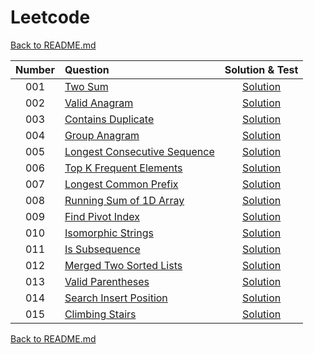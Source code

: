 # Leetcode

[Back to README.md](/README.md)

| Number | Question | Solution & Test | 
|:---:|:---|:---:|
| 001 | [Two Sum](https://leetcode.com/problems/two-sum/) | [Solution](./solutions/001-two-sum.test.js) |
| 002 | [Valid Anagram](https://leetcode.com/problems/valid-anagram/) | [Solution](./solutions/002-valid-anagram.test.js) |
| 003 | [Contains Duplicate](https://leetcode.com/problems/contains-duplicate/) | [Solution](./solutions/003-contains-duplicate.test.js) |
| 004 | [Group Anagram](https://leetcode.com/problems/group-anagrams/) | [Solution](./solutions/004-group-anagram.test.js) |
| 005 | [Longest Consecutive Sequence](https://leetcode.com/problems/longest-consecutive-sequence/) | [Solution](./solutions/005-longest-consecutive-sequence.test.js) |
| 006 | [Top K Frequent Elements](https://leetcode.com/problems/top-k-frequent-elements/) | [Solution](./solutions/006-top-k-frequent-elements.test.js) |
| 007 | [Longest Common Prefix](https://leetcode.com/problems/longest-common-prefix/) | [Solution](./solutions/007-longest-common-prefix.test.js) |
| 008 | [Running Sum of 1D Array](https://leetcode.com/problems/running-sum-of-1d-array/) | [Solution](./solutions/008-running-sum-of-1d-array.test.js) |
| 009 | [Find Pivot Index](https://leetcode.com/problems/find-pivot-index/) | [Solution](./solutions/009-find-pivot-index.test.js) |
| 010 | [Isomorphic Strings](https://leetcode.com/problems/isomorphic-strings/) | [Solution](./solutions/010-isomorphic-strings.test.js) |
| 011 | [Is Subsequence](https://leetcode.com/problems/is-subsequence/) | [Solution](./solutions/011-is-subsequence.test.jss) |
| 012 | [Merged Two Sorted Lists](https://leetcode.com/problems/merge-two-sorted-lists/) | [Solution](./solutions/012-merged-two-sorted-lists.test.js) |
| 013 | [Valid Parentheses](https://leetcode.com/problems/valid-parentheses/) | [Solution](./solutions/013-valid-parentheses.test.js) |
| 014 | [Search Insert Position](https://leetcode.com/problems/search-insert-position/) | [Solution](./solutions/014-search-insert-position.test.js) |
| 015 | [Climbing Stairs](https://leetcode.com/problems/climbing-stairs/) | [Solution](./solutions/015-climbing-stairs.test.js) |


[Back to README.md](/README.md)
